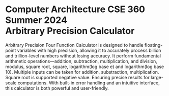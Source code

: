 # Computer Architecture CSE 360<br> Summer 2024<br> Arbitrary Precision Calculator                                                                        
Arbitrary Precision Four Function Calculator is designed to handle floating-point variables with high precision, allowing it to accurately process billion and trillion-level numbers without losing accuracy.
It perform fundamental arithmetic operations—addition, subtraction, multiplication, and division, modulus, square root, square, logarithm(log base e) and logarithm(log base 10). Multiple inputs can be taken for addition, substraction, multiplication. Square root is supported negative value. Ensuring precise results for large-scale computations. With built-in error handling and an intuitive interface, this calculator is both powerful and user-friendly. 

